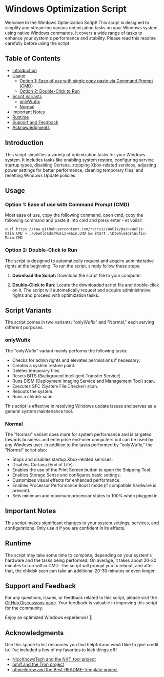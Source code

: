 # Windows Optimization Script

Welcome to the Windows Optimization Script! This script is designed to simplify and streamline various optimization tasks on your Windows system using native Windows commands. It covers a wide range of tasks to enhance your system's performance and stability. Please read this readme carefully before using the script.

## Table of Contents

- [Introduction](#introduction)
- [Usage](#usage)
  - [Option 1: Ease of use with single copy paste via Command Prompt (CMD)](#option-1-ease-of-use-with-command-prompt-(cmd))
  - [Option 2: Double-Click to Run](#option-2-double-click-to-run)
- [Script Variants](#script-variants)
  - [onlyWufix](#onlywufix)
  - [Normal](#normal)
- [Important Notes](#important-notes)
- [Runtime](#runtime)
- [Support and Feedback](#support-and-feedback)
- [Acknowledgments](#Acknowledgments)

## Introduction

This script simplifies a variety of optimization tasks for your Windows system. It includes tasks like enabling system restore, configuring service startup types, disabling Cortana, stopping Xbox-related services, adjusting power settings for better performance, cleaning temporary files, and resetting Windows Update policies.

## Usage

### Option 1: Ease of use with Command Prompt (CMD)

Most ease of use, copy the following command, open cmd, copy the following command and paste it into cmd and press enter - et voilà!:

```shell
curl https://raw.githubusercontent.com/rajtsic/WuFix/main/WuFix-main.CMD > ./Downloads/WuFix-main.CMD && start .\Downloads\Wufix-Main.CMD
```

### Option 2: Double-Click to Run

The script is designed to automatically request and acquire administrative rights at the beginning. To run the script, simply follow these steps:

1. **Download the Script:** Download the script file to your computer.

2. **Double-Click to Run:** Locate the downloaded script file and double-click on it. The script will automatically request and acquire administrative rights and proceed with optimization tasks.



## Script Variants

The script comes in two variants: "onlyWufix" and "Normal," each serving different purposes.

### onlyWufix

The "onlyWufix" variant mainly performs the following tasks:

- Checks for admin rights and elevates permissions if necessary.
- Creates a system restore point.
- Deletes temporary files.
- Resets BITS (Background Intelligent Transfer Service).
- Runs DISM (Deployment Imaging Service and Management Tool) scan.
- Executes SFC (System File Checker) scan.
- Reboots the system.
- Runs a chkdsk scan.

This script is effective in resolving Windows update issues and serves as a general system maintenance tool.

### Normal

The "Normal" variant does more for system performance and is targeted towards business and enterprise end-user computers but can be used by any Windows user. In addition to the tasks performed by "onlyWufix," the "Normal" script also:

- Stops and disables startup Xbox-related services.
- Disables Cortana (End of Life).
- Enables the use of the Print Screen button to open the Snipping Tool.
- Enables Storage Sense and configures basic settings.
- Customizes visual effects for enhanced performance.
- Enables Processor Performance Boost mode (if compatible hardware is present).
- Sets minimum and maximum processor states to 100% when plugged in.

## Important Notes

This script makes significant changes to your system settings, services, and configurations. Only use it if you are confident in its effects.

## Runtime

The script may take some time to complete, depending on your system's hardware and the tasks being performed. On average, it takes about 20-30 minutes to run within CMD. 
The script will prompt you to reboot, and after that, the chkdsk scan can take an additional 20-30 minutes or even longer.

## Support and Feedback

For any questions, issues, or feedback related to this script, please visit the [GitHub Discussions page](https://github.com/rajtsic/WuFix/discussions). Your feedback is valuable in improving this script for the community.

Enjoy an optimized Windows experience! 🚀

<!-- ACKNOWLEDGMENTS -->
## Acknowledgments

Use this space to list resources you find helpful and would like to give credit to. I've included a few of my favorites to kick things off!

* [NicoKnowsTech and the NKT_tool project](https://github.com/NicoKnowsTech/NicoKnowsTech)
* [bmrf and the Tron project](https://github.com/bmrf/tron)
* [othneildrew and the Best-README-Template project](https://github.com/othneildrew/Best-README-Template) 
